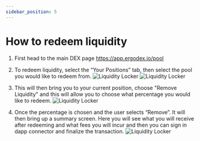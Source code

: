 ```yaml
---
sidebar_position: 5
---
```


# How to redeem liquidity

1. First head to the main DEX page https://app.ergodex.io/pool

2. To redeem liquidity, select the “Your Positions” tab, then select the pool you would like to redeem from.
![Liquidity Locker](/img/user-guides/withdraw-liquidity/1.png)
![Liquidity Locker](/img/user-guides/withdraw-liquidity/2.png)

3. This will then bring you to your current position, choose "Remove Liquidity" and this will allow you to choose what percentage you would like to redeem.
![Liquidity Locker](/img/user-guides/withdraw-liquidity/3.png)

4. Once the percentage is chosen and the user selects “Remove”. It will then bring up a summary screen. Here you will see what you will receive after redeeming and what fees you will incur and then you can sign in dapp connector and finalize the transaction.
![Liquidity Locker](/img/user-guides/withdraw-liquidity/4.png)
